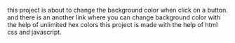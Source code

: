 this project is about to change the background color when click on a button.
and there is an another link where you can change background color with the help of unlimited hex colors
this project is made with the help of html css and javascript.
